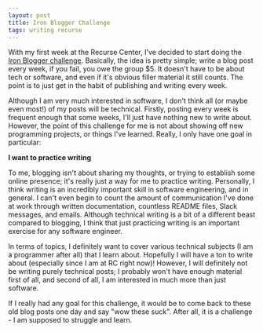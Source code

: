 ```yaml
---
layout: post
title: Iron Blogger Challenge
tags: writing recurse
---
```


With my first week at the Recurse Center, I've decided to start doing the
[Iron Blogger challenge](http://iron-blogger-sf.com/). Basically, the idea
is pretty simple; write a blog post every week, if you fail, you owe the
group $5. It doesn't have to be about tech or software, and even if it's
obvious filler material it still counts. The point is to just get in the
habit of publishing and writing every week.

Although I am very much interested in software, I don't think all (or
maybe even most!) of my posts will be technical. Firstly, posting every
week is frequent enough that some weeks, I'll just have nothing new to
write about. However, the point of this challenge for me is not about
showing off new programming projects, or things I've learned. Really,
I only have one goal in particular:

**I want to practice writing**

To me, blogging isn't about sharing my thoughts, or trying to establish
some online presence; it's really just a way for me to practice writing.
Personally, I think writing is an incredibly important skill in software
engineering, and in general. I can't even begin to count the amount of
communication I've done at work through written documentation, countless
README files, Slack messages, and emails. Although technical writing is
a bit of a different beast compared to blogging, I think that just
practicing writing is an important exercise for any software engineer.

In terms of topics, I definitely want to cover various technical subjects
(I am a programmer after all) that I learn about. Hopefully I will have
a ton to write about (especially since I am at RC right now)! However,
I will definitely not be writing purely technical posts; I probably won't
have enough material first of all, and second of all, I am interested in
much more than just software.

If I really had any goal for this challenge, it would be to come back to
these old blog posts one day and say "wow these suck". After all, it is
a challenge - I am supposed to struggle and learn.
